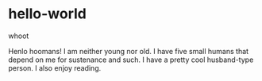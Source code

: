 # hello-world
whoot

Henlo hoomans! I am neither young nor old. I have five small humans that depend on me for sustenance and such. I have a pretty cool husband-type person. I also enjoy reading.
